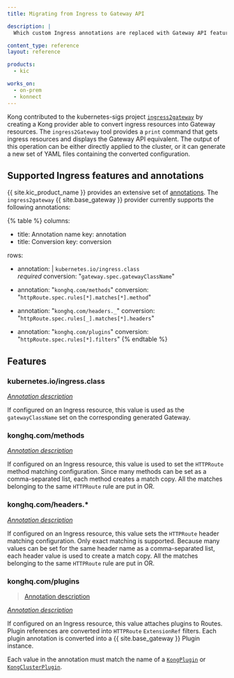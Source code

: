 ```yaml
---
title: Migrating from Ingress to Gateway API

description: |
  Which custom Ingress annotations are replaced with Gateway API features?

content_type: reference
layout: reference

products:
  - kic

works_on:
  - on-prem
  - konnect
---
```


Kong contributed to the kubernetes-sigs project [`ingress2gateway`](https://github.com/kubernetes-sigs/ingress2gateway) by creating a Kong provider able to convert ingress resources into Gateway resources. The `ingress2Gateway` tool provides a `print` command that gets ingress resources and displays the Gateway API equivalent. The output of this operation can be either directly applied to the cluster, or it can generate a new set of YAML files containing the converted configuration.

## Supported Ingress features and annotations

{{ site.kic_product_name }} provides an extensive set of [annotations](/kubernetes-ingress-controller/reference/annotations). The `ingress2gateway` {{ site.base_gateway }} provider currently supports the following annotations:

{% table %}
columns:
- title: Annotation name
  key: annotation
- title: Conversion
  key: conversion

rows:
- annotation: |
    `kubernetes.io/ingress.class`
    <br>
    _required_
  conversion: "`gateway.spec.gatewayClassName`"

- annotation: "`konghq.com/methods`"
  conversion: "`httpRoute.spec.rules[*].matches[*].method`"

- annotation: "`konghq.com/headers._`"
  conversion: "`httpRoute.spec.rules[_].matches[*].headers`"

- annotation: "`konghq.com/plugins`"
  conversion: "`httpRoute.spec.rules[*].filters`"
{% endtable %}

## Features

### kubernetes.io/ingress.class

_[Annotation description](/kubernetes-ingress-controller/reference/annotations/#kubernetes-io-ingress-class)_

If configured on an Ingress resource, this value is used as the `gatewayClassName` set on the corresponding generated Gateway.

### konghq.com/methods

_[Annotation description](/kubernetes-ingress-controller/reference/annotations/#konghq-com-methods)_

If configured on an Ingress resource, this value is used to set the `HTTPRoute` method matching configuration. Since many methods can be set as a comma-separated list, each method creates a match copy. All the matches belonging to the same `HTTPRoute` rule are put in OR.

### konghq.com/headers.\*

_[Annotation description](/kubernetes-ingress-controller/reference/annotations/#konghq-com-headers)_

If configured on an Ingress resource, this value sets the `HTTPRoute` header matching configuration. Only exact matching is supported. Because many values can be set for the same header name as a comma-separated list, each header value is used to create a match copy. All the matches belonging to the same `HTTPRoute` rule are put in OR.

### konghq.com/plugins

> [Annotation description](/kubernetes-ingress-controller/reference/annotations/#konghq-com-plugins)

_[Annotation description](/kubernetes-ingress-controller/reference/annotations/#konghq-com-plugins)_

If configured on an Ingress resource, this value attaches plugins to Routes. Plugin references are converted into `HTTPRoute` `ExtensionRef` filters.  Each plugin annotation is converted into a {{ site.base_gateway }} Plugin instance.

Each value in the annotation must match the name of a [`KongPlugin`](/kubernetes-ingress-controller/reference/custom-resources/#kongplugin) or [`KongClusterPlugin`](/kubernetes-ingress-controller/reference/custom-resources/#kongclusterplugin).